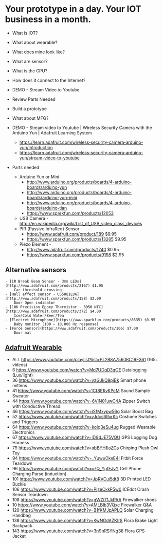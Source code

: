 # Your prototype in a day. Your IOT business in a month. 

- What is IOT?
- What about wearable?
- What does mine look like?
- What are sensor?
- What is the CPU?
- How does it connect to the Internet?
- DEMO - Stream Video to Youtube
- Review Parts Needed
- Build a prototype
- What about MFG?




- DEMO - Stream video to Youtube | Wireless Security Camera with the Arduino Yun | Adafruit Learning System
    - https://learn.adafruit.com/wireless-security-camera-arduino-yun/introduction
    - https://learn.adafruit.com/wireless-security-camera-arduino-yun/stream-video-to-youtube

- Parts needed 
    - Arduino Yun or Mini  
        - http://www.arduino.org/products/boards/4-arduino-boards/arduino-yun
        - http://www.arduino.org/products/boards/4-arduino-boards/arduino-yun-mini
        - http://www.arduino.org/products/boards/4-arduino-boards/arduino-tian
        - https://www.sparkfun.com/products/12053
    - USB Camera  - http://en.wikipedia.org/wiki/List_of_USB_video_class_devices
    - PIR (Passive InfraRed) Sensor
        - https://www.adafruit.com/product/189  $9.95
        - https://www.sparkfun.com/products/13285 $9.95
    - Piezo Element - 
        - http://www.adafruit.com/products/1740 $0.95
        - https://www.sparkfun.com/products/9198 $2.95

## Alternative sensors ##
    - [IR Break Beam Sensor - 3mm LEDs](http://www.adafruit.com/products/2167) $1.95
        Car threshold crossing
    - [Hall effect sensor - US5881LUA](http://www.adafruit.com/products/158) $2.00
        Door Open indicator
    - [10K Precision Epoxy Thermistor - 3950 NTC](http://www.adafruit.com/products/372) $4.00
        Ice/Cold Water/Beer/Tea
    - [Electret Microphone](https://www.sparkfun.com/products/8635) $0.95
        Baby monitor (100 ~ 10,000 Hz response)
    - [Force Sensor](https://www.adafruit.com/products/166) $7.00
        Door mat


## [Adafruit Wearable](https://www.adafruit.com/category/65) ##
- ALL https://www.youtube.com/playlist?list=PL2B8A7560BC19F361  (165+ videos)
- 6 https://www.youtube.com/watch?v=Md7UDqD3qOE Datalogging (Lux/light)
- 36 https://www.youtube.com/watch?v=yzGJkQ9pjBk Smart phone mittens
- 41 https://www.youtube.com/watch?v=1Cf8ERvKPcM Sound Sample Sweater
- 44 https://www.youtube.com/watch?v=6ViN01uwC4A Zipper Switch with Conductive Thread
- 46 https://www.youtube.com/watch?v=iSfMxypw56g Solar Boost Bag
- 52 https://www.youtube.com/watch?v=yJdcs6RxrKc Costume Switches and Triggers
- 64 https://www.youtube.com/watch?v=kolq3eSu4ug Rugged Wearable Electronics
- 67 https://www.youtube.com/watch?v=ID9dJE75VQU GPS Logging Dog Harness
- 79 https://www.youtube.com/watch?v=obBYHfIoZCs Chirping Plush Owl Toy
- 94 https://www.youtube.com/watch?v=_YuwuOkeE4I Fitbit Force Teardown
- 96 https://www.youtube.com/watch?v=x7Q_YpfEJvY Cell Phone Charging Purse (induction)
- 101 https://www.youtube.com/watch?v=JpRVCui5dt8 3D Printed LED Buckle
- 106 https://www.youtube.com/watch?v=PjzeCkkP5w0 ICEdot Crash Sensor Teardown
- 108 https://www.youtube.com/watch?v=gWZi71JkPAA Firewalker shoes
- 10  https://www.youtube.com/watch?v=AMLBlb3VQxc Firewalker Q&A
- 120 https://www.youtube.com/watch?v=B1fKMJpAPLQ Solar Charging Handbag
- 138 https://www.youtube.com/watch?v=KwNGdAZKIr8 Flora Brake Light Backpack
- 143 https://www.youtube.com/watch?v=3n9nRSYNg38 Flora GPS Jacket

